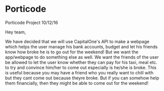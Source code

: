 # Porticode
Porticode Project 10/12/16

Hey team, 

We have decided that we will use CapitalOne's API to make a webpage which helps the user manage his bank accounts, budget and let his friends know how broke he is to go out for the weekend! But we want the app/webpage to do something else as well. We want the friends of the user be allowed to let the user know whether they can pay for his taxi, meal etc. to try and convince him/her to come out especially is he/she is broke. This is useful because you may have a friend who you really want to chill with but they cant come out because theyre broke. But if you can somehow help them financially, then they might be able to come out for the weekend! 
